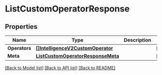 # ListCustomOperatorResponse

## Properties

Name | Type | Description | Notes
------------ | ------------- | ------------- | -------------
**Operators** | [**[]IntelligenceV2CustomOperator**](IntelligenceV2CustomOperator.md) |  |[optional] 
**Meta** | [**ListCustomOperatorResponseMeta**](ListCustomOperatorResponseMeta.md) |  |[optional] 

[[Back to Model list]](../README.md#documentation-for-models) [[Back to API list]](../README.md#documentation-for-api-endpoints) [[Back to README]](../README.md)


